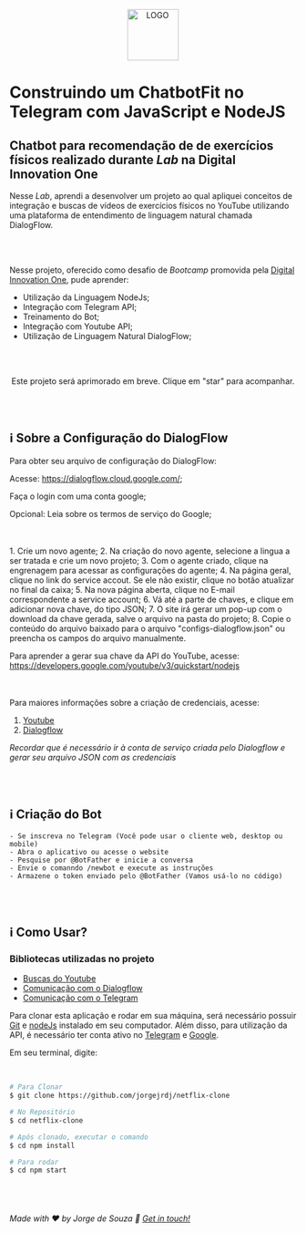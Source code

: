 <p align="center">
    <img alt="LOGO" height="90px" src="https://hermes.digitalinnovation.one/site/images/logo-footer.png" /> </p>

# Construindo um ChatbotFit no Telegram com JavaScript e NodeJS

## Chatbot para recomendação de de exercícios físicos realizado durante *Lab* na Digital Innovation One

Nesse *Lab*, aprendi a desenvolver um projeto ao qual apliquei conceitos de integração e buscas de vídeos de exercícios físicos no YouTube utilizando uma plataforma de entendimento de linguagem natural chamada DialogFlow. 


<br />

<br />

Nesse projeto, oferecido como desafio de *Bootcamp* promovida pela [Digital Innovation One](https://web.digitalinnovation.one/), pude aprender:

- Utilização da Linguagem NodeJs;
- Integração com Telegram API;
- Treinamento do Bot;
- Integração com Youtube API;
- Utilização de Linguagem Natural DialogFlow;

<br />
<br />
<p align="center">Este projeto será aprimorado em breve. Clique em "star" para acompanhar.</p>

<br />

<br />

## :information_source: Sobre a Configuração do DialogFlow

Para obter seu arquivo de configuração do DialogFlow:

Acesse: https://dialogflow.cloud.google.com/;

Faça o login com uma conta google;

Opcional: Leia sobre os termos de serviço do Google;

<br />

<br />
1. Crie um novo agente;
2. Na criação do novo agente, selecione a lingua a ser tratada e crie um novo projeto;
3. Com o agente criado, clique na engrenagem para acessar as configurações do agente;
4. Na página geral, clique no link do service accout. Se ele não existir, clique no botão atualizar no final da caixa;
5. Na nova página aberta, clique no E-mail correspondente a service account;
6. Vá até a parte de chaves, e clique em adicionar nova chave, do tipo JSON;
7. O site irá gerar um pop-up com o download da chave gerada, salve o arquivo na pasta do projeto;
8. Copie o conteúdo do arquivo baixado para o arquivo "configs-dialogflow.json" ou preencha os campos do arquivo manualmente.

Para aprender a gerar sua chave da API do YouTube, acesse:
https://developers.google.com/youtube/v3/quickstart/nodejs

<br />

<br />
Para maiores informações sobre a criação de credenciais, acesse:

1. [Youtube](https://console.developers.google.com/start/api?id=youtube)
2. [Dialogflow](https://console.cloud.google.com/iam-admin/serviceaccounts) 

*Recordar que é necessário ir à conta de serviço criada pelo Dialogflow e gerar seu arquivo JSON com as credenciais*

<br />

<br />

## :information_source: Criação do Bot

	- Se inscreva no Telegram (Você pode usar o cliente web, desktop ou mobile)
	- Abra o aplicativo ou acesse o website
	- Pesquise por @BotFather e inicie a conversa
	- Envie o comanndo /newbot e execute as instruções
	- Armazene o token enviado pelo @BotFather (Vamos usá-lo no código)


<br />

<br />

## :information_source: Como Usar?

### Bibliotecas utilizadas no projeto

- [Buscas do Youtube](https://www.npmjs.com/package/youtube-node) 
- [Comunicação com o Dialogflow](https://www.npmjs.com/package/dialogflow) 
- [Comunicação com o Telegram](https://www.npmjs.com/package/node-telegram-bot-api)

Para clonar esta aplicação e rodar em sua máquina, será necessário possuir [Git](https://git-scm.com) e [nodeJs](https://nodejs.org/en/) instalado em seu computador. Além disso, para utilização da API, é necessário ter conta ativo no [Telegram](https://telegram.org/) e [Google](https://www.google.com/). 

Em seu terminal, digite:

<br />

```bash
# Para Clonar
$ git clone https://github.com/jorgejrdj/netflix-clone

# No Repositório
$ cd netflix-clone

# Após clonado, executar o comando
$ cd npm install

# Para rodar
$ cd npm start
```

<br />

<br />

###### Made with ♥ by Jorge de Souza :wave: [Get in touch!](https://www.linkedin.com/in/jorgejrdj/)

